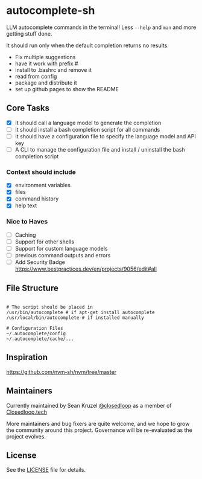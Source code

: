 # autocomplete-sh

LLM autocomplete commands in the terminal!  Less `--help` and `man` and more getting stuff done.

It should run only when the default completion returns no results.

- Fix multiple suggestions
- have it work with prefix #
- install to .bashrc and remove it
- read from config
- package and distribute it
- set up github pages to show the README

## Core Tasks

- [x] It should call a language model to generate the completion
- [ ] It should install a bash completion script for all commands
- [ ] It should have a configuration file to specify the language model and API key
- [ ] A CLI to manage the configuration file and install / uninstall the bash completion script

### Context should include

- [x] environment variables
- [x] files
- [x] command history
- [x] help text

### Nice to Haves

- [ ] Caching
- [ ] Support for other shells
- [ ] Support for custom language models
- [ ] previous command outputs and errors
- [ ] Add Security Badge <https://www.bestpractices.dev/en/projects/9056/edit#all>

## File Structure

```

# The script should be placed in
/usr/bin/autocomplete # if apt-get install autocomplete
/usr/local/bin/autocomplete # if installed manually

# Configuration Files
~/.autocomplete/config
~/.autocomplete/cache/...
```

## Inspiration

<https://github.com/nvm-sh/nvm/tree/master>

## Maintainers

Currently maintained by Sean Kruzel [@closedloop](https://github.com/closedloop) as a member of [Closedloop.tech](https://Closedloop.tech)

More maintainers and bug fixers are quite welcome, and we hope to grow the community around this project.
Governance will be re-evaluated as the project evolves.

## License

See the [LICENSE](./LICENSE) file for details.
